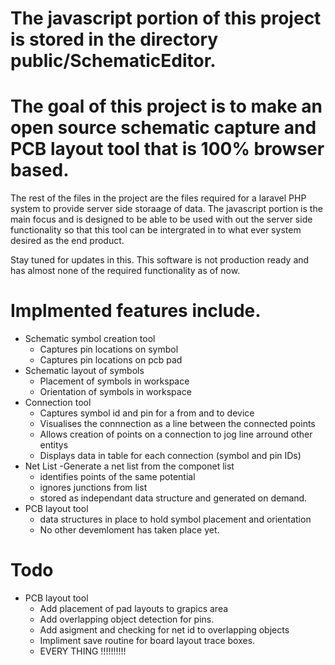 # The javascript portion of this project is stored in the directory public/SchematicEditor.

# The goal of this project is to make an open source schematic capture and PCB layout tool that is 100% browser based. 

The rest of the files in the project are the files required for a laravel PHP system to provide server side storaage of data. 
The javascript portion is the main focus and is designed to be able to be used with out the server side functionality so that this tool can be intergrated in to what ever system desired as the end product. 


Stay tuned for updates in this.
This software is not production ready and has almost none of the required functionality as of now.

# Implmented features include.
- Schematic symbol creation tool
  - Captures pin locations on symbol
  - Captures pin locations on pcb pad
- Schematic layout of symbols
  - Placement of symbols in workspace
  - Orientation of symbols in workspace
- Connection tool
  - Captures symbol id and pin for a from and to device
  - Visualises the connnection as a line between the connected points
  - Allows creation of points on a connection to jog line arround other entitys
  - Displays data in table for each connection (symbol and pin IDs)
- Net List
  -Generate a net list from the componet list
    - identifies points of the same potential
    - ignores junctions from list
    - stored as independant data structure and generated on demand.
- PCB layout tool
  - data structures in place to hold symbol placement and orientation
  - No other devemloment has taken place yet.
  
  
# Todo
- PCB layout tool
  - Add placement of pad layouts to grapics area
  - Add overlapping object detection for pins.
  - Add asigment and checking for net id to overlapping objects 
  - Impliment save routine for board layout trace boxes.
  - EVERY THING !!!!!!!!!!
